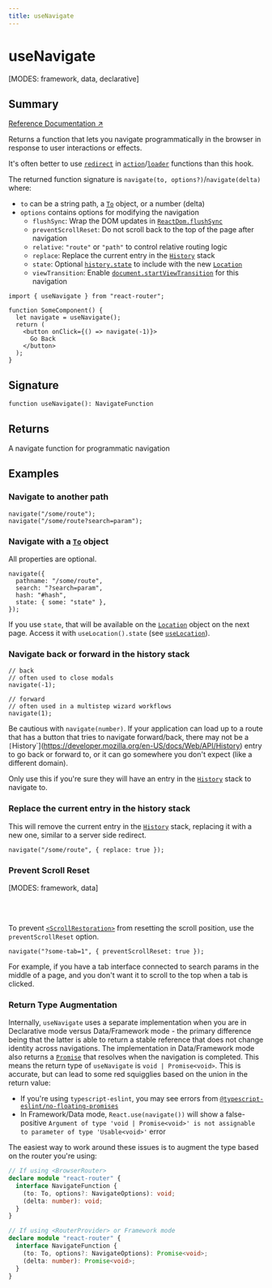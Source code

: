 ```yaml
---
title: useNavigate
---
```


# useNavigate

<!--
⚠️ ⚠️ IMPORTANT ⚠️ ⚠️ 

Thank you for helping improve our documentation!

This file is auto-generated from the JSDoc comments in the source
code, so please edit the JSDoc comments in the file below and this
file will be re-generated once those changes are merged.

https://github.com/remix-run/react-router/blob/main/packages/react-router/lib/hooks.tsx
-->

[MODES: framework, data, declarative]

## Summary

[Reference Documentation ↗](https://api.reactrouter.com/v7/functions/react_router.useNavigate.html)

Returns a function that lets you navigate programmatically in the browser in
response to user interactions or effects.

It's often better to use [`redirect`](../utils/redirect) in [`action`](../../start/framework/route-module#action)/[`loader`](../../start/framework/route-module#loader)
functions than this hook.

The returned function signature is `navigate(to, options?)`/`navigate(delta)` where:

* `to` can be a string path, a [`To`](https://api.reactrouter.com/v7/types/react_router.To.html) object, or a number (delta)
* `options` contains options for modifying the navigation
  * `flushSync`: Wrap the DOM updates in [`ReactDom.flushSync`](https://react.dev/reference/react-dom/flushSync)
  * `preventScrollReset`: Do not scroll back to the top of the page after navigation
  * `relative`: `"route"` or `"path"` to control relative routing logic
  * `replace`: Replace the current entry in the [`History`](https://developer.mozilla.org/en-US/docs/Web/API/History) stack
  * `state`: Optional [`history.state`](https://developer.mozilla.org/en-US/docs/Web/API/History/state) to include with the new [`Location`](https://api.reactrouter.com/v7/interfaces/react_router.Location.html)
  * `viewTransition`: Enable [`document.startViewTransition`](https://developer.mozilla.org/en-US/docs/Web/API/Document/startViewTransition) for this navigation

```tsx
import { useNavigate } from "react-router";

function SomeComponent() {
  let navigate = useNavigate();
  return (
    <button onClick={() => navigate(-1)}>
      Go Back
    </button>
  );
}
```

## Signature

```tsx
function useNavigate(): NavigateFunction
```

## Returns

A navigate function for programmatic navigation

## Examples

### Navigate to another path

```tsx
navigate("/some/route");
navigate("/some/route?search=param");
```

### Navigate with a [`To`](https://api.reactrouter.com/v7/types/react_router.To.html) object

All properties are optional.

```tsx
navigate({
  pathname: "/some/route",
  search: "?search=param",
  hash: "#hash",
  state: { some: "state" },
});
```

If you use `state`, that will be available on the [`Location`](https://api.reactrouter.com/v7/interfaces/react_router.Location.html) object on
the next page. Access it with `useLocation().state` (see [`useLocation`](../hooks/useLocation)).

### Navigate back or forward in the history stack

```tsx
// back
// often used to close modals
navigate(-1);

// forward
// often used in a multistep wizard workflows
navigate(1);
```

Be cautious with `navigate(number)`. If your application can load up to a
route that has a button that tries to navigate forward/back, there may not be
a `[`History`](https://developer.mozilla.org/en-US/docs/Web/API/History)
entry to go back or forward to, or it can go somewhere you don't expect
(like a different domain).

Only use this if you're sure they will have an entry in the [`History`](https://developer.mozilla.org/en-US/docs/Web/API/History)
stack to navigate to.

### Replace the current entry in the history stack

This will remove the current entry in the [`History`](https://developer.mozilla.org/en-US/docs/Web/API/History)
stack, replacing it with a new one, similar to a server side redirect.

```tsx
navigate("/some/route", { replace: true });
```

### Prevent Scroll Reset

[MODES: framework, data]

<br/>
<br/>

To prevent [`<ScrollRestoration>`](../components/ScrollRestoration) from resetting
the scroll position, use the `preventScrollReset` option.

```tsx
navigate("?some-tab=1", { preventScrollReset: true });
```

For example, if you have a tab interface connected to search params in the
middle of a page, and you don't want it to scroll to the top when a tab is
clicked.

### Return Type Augmentation

Internally, `useNavigate` uses a separate implementation when you are in
Declarative mode versus Data/Framework mode - the primary difference being
that the latter is able to return a stable reference that does not change
identity across navigations. The implementation in Data/Framework mode also
returns a [`Promise`](https://developer.mozilla.org/en-US/docs/Web/JavaScript/Reference/Global_Objects/Promise)
that resolves when the navigation is completed. This means the return type of
`useNavigate` is `void | Promise<void>`. This is accurate, but can lead to
some red squigglies based on the union in the return value:

- If you're using `typescript-eslint`, you may see errors from
  [`@typescript-eslint/no-floating-promises`](https://typescript-eslint.io/rules/no-floating-promises)
- In Framework/Data mode, `React.use(navigate())` will show a false-positive
  `Argument of type 'void | Promise<void>' is not assignable to parameter of
  type 'Usable<void>'` error

The easiest way to work around these issues is to augment the type based on the
router you're using:

```ts
// If using <BrowserRouter>
declare module "react-router" {
  interface NavigateFunction {
    (to: To, options?: NavigateOptions): void;
    (delta: number): void;
  }
}

// If using <RouterProvider> or Framework mode
declare module "react-router" {
  interface NavigateFunction {
    (to: To, options?: NavigateOptions): Promise<void>;
    (delta: number): Promise<void>;
  }
}
```

